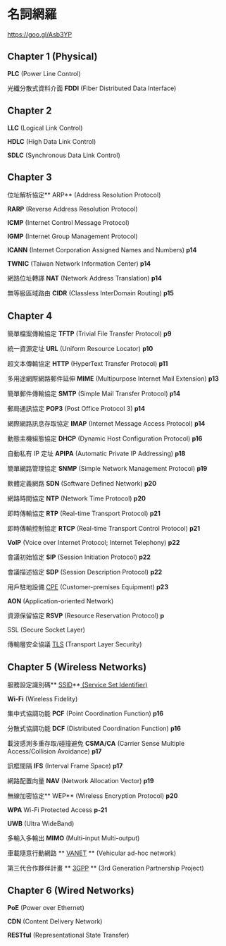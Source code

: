# 名詞網羅

[](https://goo.gl/Asb3YP)https://goo.gl/Asb3YP

## Chapter 1 (Physical)

**PLC** (Power Line Control)

光纖分散式資料介面 **FDDI** (Fiber Distributed Data Interface)

## Chapter 2

**LLC** (Logical Link Control)

**HDLC** (High Data Link Control)

**SDLC** (Synchronous Data Link Control)

## Chapter 3

位址解析協定** ARP** (Address Resolution Protocol)

**RARP** (Reverse Address Resolution Protocol)

**ICMP** (Internet Control Message Protocol)

**IGMP** (Internet Group Management Protocol)

**ICANN** (Internet Corporation Assigned Names and Numbers) **p14**

**TWNIC** (Taiwan Network Information Center) **p14**

網路位址轉譯 **NAT** (Network Address Translation) **p14**

無等級區域路由 **CIDR** (Classless InterDomain Routing) **p15**

## Chapter 4

簡單檔案傳輸協定 **TFTP** (Trivial File Transfer Protocol) **p9**

統一資源定址 **URL** (Uniform Resource Locator) **p10**

超文本傳輸協定 **HTTP** (HyperText Transfer Protocol) **p11**

多用途網際網路郵件延伸 **MIME** (Multipurpose Internet Mail Extension) **p13**

簡單郵件傳輸協定 **SMTP** (Simple Mail Transfer Protocol) **p14**

郵局通訊協定 **POP3** (Post Office Protocol 3) **p14**

網際網路訊息存取協定 **IMAP** (Internet Message Access Protocol) **p14**

動態主機組態協定 **DHCP** (Dynamic Host Configuration Protocol) **p16**

自動私有 IP 定址 **APIPA** (Automatic Private IP Addressing) **p18**

簡單網路管理協定 **SNMP** (Simple Network Management Protocol) **p19**

軟體定義網路 **SDN** (Software Defined Network) **p20**

網路時間協定 **NTP** (Network Time Protocol) **p20**

即時傳輸協定 **RTP** (Real-time Transport Protocol) **p21**

即時傳輸控制協定 **RTCP** (Real-time Transport Control Protocol) **p21**

**VoIP** (Voice over Internet Protocol; Internet Telephony) **p22**

會議初始協定 **SIP** (Session Initiation Protocol) **p22**

會議描述協定 **SDP** (Session Description Protocol) **p22**

用戶駐地設備 [CPE](https://goo.gl/vT8ik6) (Customer-premises Equipment) **p23**

**AON** (Application-oriented Network)

資源保留協定 **RSVP** (Resource Reservation Protocol) **p**

SSL (Secure Socket Layer)

傳輸層安全協議 [TLS](https://goo.gl/YKS2GU) (Transport Layer Security)

## Chapter 5 (Wireless Networks)

服務設定識別碼** [SSID](https://goo.gl/jvP9j4)**[ (Service Set Identifier)](https://goo.gl/jvP9j4)

**Wi-Fi** (Wireless Fidelity)

集中式協調功能 **PCF** (Point Coordination Function) **p16**

分散式協調功能 **DCF** (Distributed Coordination Function) **p16**

載波感測多重存取/碰撞避免 **CSMA/CA** (Carrier Sense Multiple Access/Collision Avoidance) **p17**

訊框間隔 **IFS** (Interval Frame Space) **p17**

網路配置向量 **NAV** (Network Allocation Vector) **p19**

無線加密協定** WEP** (Wireless Encryption Protocol) **p20**

**WPA** Wi-Fi Protected Access **p-21**

**UWB** (Ultra WideBand)

多輸入多輸出 **MIMO** (Multi-input Multi-output)

車載隨意行動網路 ** [VANET](https://goo.gl/krI4IY) ** (Vehicular ad-hoc network)

第三代合作夥伴計畫 ** [3GPP](https://goo.gl/s7nXAi) ** (3rd Generation Partnership Project)

## Chapter 6 (Wired Networks)

**PoE** (Power over Ethernet)

**CDN**  (Content Delivery Network)

**RESTful** (Representational State Transfer)